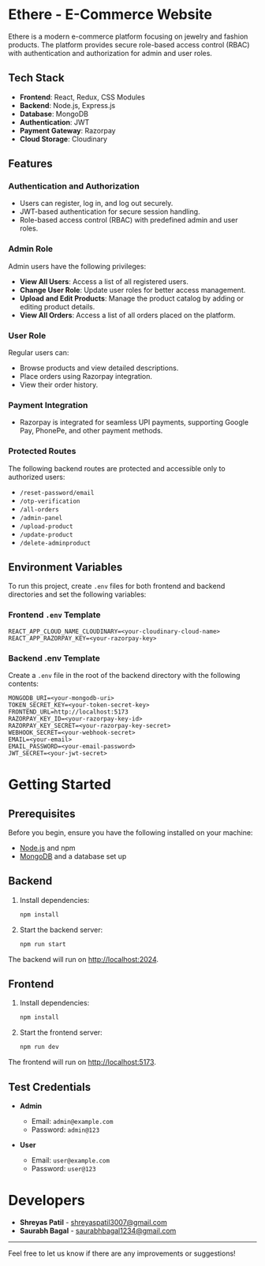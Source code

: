 # Ethere - E-Commerce Website

Ethere is a modern e-commerce platform focusing on jewelry and fashion products. The platform provides secure role-based access control (RBAC) with authentication and authorization for admin and user roles.


## Tech Stack

- **Frontend**: React, Redux, CSS Modules
- **Backend**: Node.js, Express.js
- **Database**: MongoDB
- **Authentication**: JWT
- **Payment Gateway**: Razorpay
- **Cloud Storage**: Cloudinary

## Features

### Authentication and Authorization
- Users can register, log in, and log out securely.
- JWT-based authentication for secure session handling.
- Role-based access control (RBAC) with predefined admin and user roles.

### Admin Role
Admin users have the following privileges:
- **View All Users**: Access a list of all registered users.
- **Change User Role**: Update user roles for better access management.
- **Upload and Edit Products**: Manage the product catalog by adding or editing product details.
- **View All Orders**: Access a list of all orders placed on the platform.

### User Role
Regular users can:
- Browse products and view detailed descriptions.
- Place orders using Razorpay integration.
- View their order history.

### Payment Integration
- Razorpay is integrated for seamless UPI payments, supporting Google Pay, PhonePe, and other payment methods.

### Protected Routes
The following backend routes are protected and accessible only to authorized users:
- `/reset-password/email`
- `/otp-verification`
- `/all-orders`
- `/admin-panel`
- `/upload-product`
- `/update-product`
- `/delete-adminproduct`

## Environment Variables

To run this project, create `.env` files for both frontend and backend directories and set the following variables:

### Frontend `.env` Template
```env
REACT_APP_CLOUD_NAME_CLOUDINARY=<your-cloudinary-cloud-name>
REACT_APP_RAZORPAY_KEY=<your-razorpay-key> 
```
### Backend .env Template

Create a `.env` file in the root of the backend directory with the following contents:

```env
MONGODB_URI=<your-mongodb-uri>
TOKEN_SECRET_KEY=<your-token-secret-key>
FRONTEND_URL=http://localhost:5173
RAZORPAY_KEY_ID=<your-razorpay-key-id>
RAZORPAY_KEY_SECRET=<your-razorpay-key-secret>
WEBHOOK_SECRET=<your-webhook-secret>
EMAIL=<your-email>
EMAIL_PASSWORD=<your-email-password>
JWT_SECRET=<your-jwt-secret>
```

# Getting Started

## Prerequisites
Before you begin, ensure you have the following installed on your machine:

- [Node.js](https://nodejs.org/en/) and npm
- [MongoDB](https://www.mongodb.com/) and a database set up

## Backend

1. Install dependencies:
    ```bash
    npm install
    ```

2. Start the backend server:
    ```bash
    npm run start
    ```

The backend will run on [http://localhost:2024](http://localhost:2024).

## Frontend

1. Install dependencies:
    ```bash
    npm install
    ```

2. Start the frontend server:
    ```bash
    npm run dev
    ```

The frontend will run on [http://localhost:5173](http://localhost:5173).

## Test Credentials

- **Admin**
    - Email: `admin@example.com`
    - Password: `admin@123`

- **User**
    - Email: `user@example.com`
    - Password: `user@123`

# Developers

- **Shreyas Patil** - [shreyaspatil3007@gmail.com](mailto:shreyaspatil3007@gmail.com)
- **Saurabh Bagal** - [saurabhbagal1234@gmail.com](mailto:saurabhbagal1234@gmail.com)

---

Feel free to let us know if there are any improvements or suggestions!
